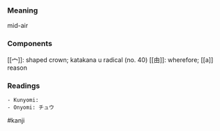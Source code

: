 ### Meaning

mid-air

### Components

[[宀]]: shaped crown; katakana u radical (no. 40) [[由]]: wherefore; [[a]] reason

### Readings

```
- Kunyomi: 
- Onyomi: チュウ
```

#kanji